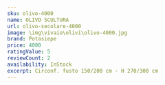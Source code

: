 ```yaml
---
sku: olivo-4000
name: OLIVO SCULTURA
url: olivo-secolare-4000
image: \img\vivaio\olivi\olivo-4000.jpg
brand: Potasiepe
price: 4000
ratingValue: 5
reviewCount: 2
availability: InStock
excerpt: Circonf. fusto 150/200 cm - H 270/300 cm
---
```

